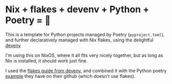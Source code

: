 # Nix + flakes + devenv + Python + Poetry = 🤘

This is a template for Python projects
managed by Poetry (`pyproject.toml`),
and further declaratively managed with Nix flakes,
using the delightful [devenv](https://devenv.sh/)

I'm using this on NixOS, 
where it all fits very nicely together,
but as long as Nix is installed, it should work just fine.

I used the [flakes guide from devenv](https://devenv.sh/guides/using-with-flakes/), 
and combined it with the Python poetry [example](https://github.com/cachix/devenv/tree/main/examples/python-poetry) they have on their github
(which doesn't use flakes).
